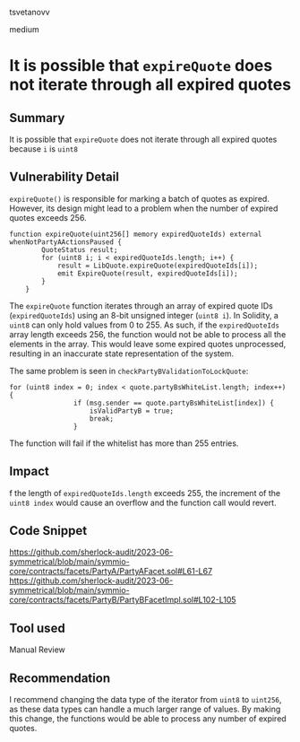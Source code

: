 tsvetanovv

medium

# It is possible that `expireQuote` does not iterate through all expired quotes

## Summary

It is possible that `expireQuote` does not iterate through all expired quotes because `i` is `uint8`

## Vulnerability Detail

`expireQuote()` is responsible for marking a batch of quotes as expired. However, its design might lead to a problem when the number of expired quotes exceeds 256.
```solidity
function expireQuote(uint256[] memory expiredQuoteIds) external whenNotPartyAActionsPaused {
        QuoteStatus result;
        for (uint8 i; i < expiredQuoteIds.length; i++) {   
            result = LibQuote.expireQuote(expiredQuoteIds[i]);
            emit ExpireQuote(result, expiredQuoteIds[i]);
        }
    }
```

The `expireQuote` function iterates through an array of expired quote IDs (`expiredQuoteIds`) using an 8-bit unsigned integer (`uint8 i`). In Solidity, a `uint8` can only hold values from 0 to 255. As such, if the `expiredQuoteIds` array length exceeds 256, the function would not be able to process all the elements in the array. This would leave some expired quotes unprocessed, resulting in an inaccurate state representation of the system.

The same problem is seen in `checkPartyBValidationToLockQuote`:
```solidity
for (uint8 index = 0; index < quote.partyBsWhiteList.length; index++) { 
                if (msg.sender == quote.partyBsWhiteList[index]) {
                    isValidPartyB = true;
                    break;
                }
```
The function will fail if the whitelist has more than 255 entries.

## Impact

f the length of `expiredQuoteIds.length` exceeds 255, the increment of the `uint8 index` would cause an overflow and the function call would revert.

## Code Snippet

https://github.com/sherlock-audit/2023-06-symmetrical/blob/main/symmio-core/contracts/facets/PartyA/PartyAFacet.sol#L61-L67
https://github.com/sherlock-audit/2023-06-symmetrical/blob/main/symmio-core/contracts/facets/PartyB/PartyBFacetImpl.sol#L102-L105

## Tool used

Manual Review

## Recommendation

I recommend changing the data type of the iterator from `uint8` to `uint256`, as these data types can handle a much larger range of values. By making this change, the functions would be able to process any number of expired quotes.